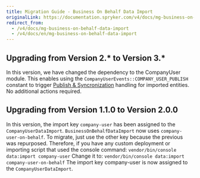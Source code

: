 ```yaml
---
title: Migration Guide - Business On Behalf Data Import
originalLink: https://documentation.spryker.com/v4/docs/mg-business-on-behalf-data-import
redirect_from:
  - /v4/docs/mg-business-on-behalf-data-import
  - /v4/docs/en/mg-business-on-behalf-data-import
---
```


## Upgrading from Version 2.* to Version 3.*
    
In this version, we have changed the dependency to the CompanyUser module. This enables using the `CompanyUserEvents::COMPANY_USER_PUBLISH` constant to trigger [Publish & Syncronization](/docs/scos/dev/developer-guides/202001.0/development-guide/back-end/data-manipulation/data-publishing/publish-and-synchronization.html) handling for imported entities.
No additional actions required.

## Upgrading from Version 1.1.0 to Version 2.0.0
    
In this version, the import key `company-user` has been assigned to the `CompanyUserDataImport`. `BusinessOnBehalfDataImport` now uses `company-user-on-behalf`. To migrate, just use the other key because the previous was repurposed.
Therefore, if you have any custom deployment or importing script that used the console command:
`vendor/bin/console data:import company-user`
Change it to:
`vendor/bin/console data:import company-user-on-behalf`
The import key company-user is now assigned to the `CompanyUserDataImport`.

<!-- Last review date: July 18, 2019 by Oleh Hladchenko and Volodymyr Volkov -->
